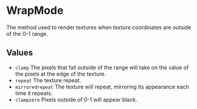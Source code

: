 <!--
category: reference
-->

WrapMode
===

The method used to render textures when texture coordinates are outside of the 0-1 range.

Values
---

- `clamp` The pixels that fall outside of the range will take on the value of the pixels at the edge
  of the texture.
- `repeat` The texture repeat.
- `mirroredrepeat` The texture will repeat, mirroring its appearance each time it repeats.
- `clampzero` Pixels outside of 0-1 will appear black.
